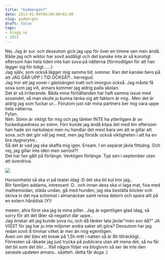 ```yaml
---
title: "Godmorgon?"
date: 2013-01-09T09:09:00+01:00
slug: godmorgon
draft: false
tags:
- blogg.se
- 2013
---
```

Nej. Jag är sur. och dessutom gick jag upp för över en timme sen men ändå.  
Både jag och wiktor har sovit asdåligt och det kanske inte är så konstigt eftersom han hela tiden inte kan sova på nätterna (förmodligen för att han lägger sig för tidigt......)  
Jag själv, som också lägger mig samma tid, somnar. Kan det kanske bero på att JAG GÅR UPP I TID OCKSÅ?!.. herregud.  
Jag tror att jag sover i gästsängen inatt och imorgon också. Jag måste få sova som jag vill, annars kommer jag aldrig palla skolan.  
Det är så irriterande. Båda mina förhållanden har haft samma issue med sovandet, så man skulle ju kunna tänka sig att faktorn är mig.. Men det är aldrig jag som fuckar ur... Förutom just när mina partners ber mig vara uppe hela nätterna.  
Fyfan.  
Neh. Sömn är viktigt för mig och jag tänker INTE ha ytterligare år av fuckedupedness av sömn. Förr kunde jag ändå köpa det med tim eftersom han hade sin narkolepsi men nu handlar det mest bara om att w gillar att sova..och det gör väl jag med, men jag förstår också viktigheten i att ha en bra dygnsrytm..  
Så det är vad jag ska skaffa mig igen. Ensam. I en separat jävla fittsäng. Och nej, jag gillar inte idén men seriöst?!  
Det har fan gått på förlänge. Verkligen förlänge. Typ sen i september utan att överdriva.  
  

![](/assets/images/blogg.se/addams_front_nyaer__bildspel_50ed25d2ddf2b30b2f211bc3.jpg)

  
  
Hursomhelst så ska vi på teater idag :D det ska bli kul tror jag..  
Blir familjen addams, intressant :D.. och innan dess ska vi laga mat, fixa med mathemsidan, städa undan, gå med hunden, jag ska beställa böcker och skriva in det nya schemat i almanackan samt rensa datorn och spara allt på en extern hårddisk (Y)!  
  
meeen, allra först ska jag ta mina piller.. Jag är egentligen glad idag, så sorry för att det låter så negativt där uppe..  
Jag önskar att jag kunde sova nu, och då tänker lata jävlar"men sov då?" JA VISST för jag har ju inte miljoner andra saker att göra? Dessutom har jag redan sovit 8 timmar vilket är mer än nog egentligen.  
Även om det blev ett break på 1,5h mitt i natten så är 8h tillräckligt..  
Förresten så råkade jag just trycka på publicera utan att mena det, så nu får det bli som det blir.... Ifall någon följer via bloglovin så ser de inte den senaste updaten annars.. såatteh. detta får duga :)